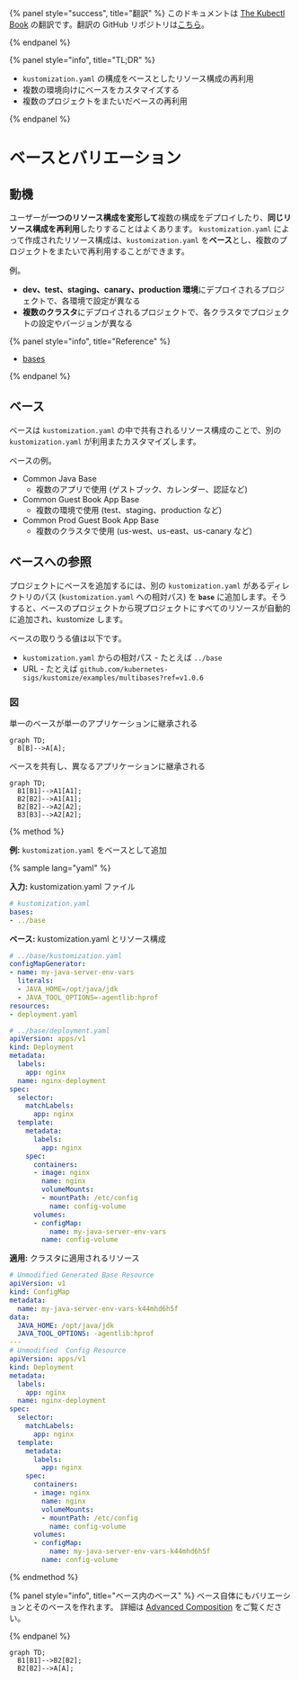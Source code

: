 {% panel style="success", title="翻訳" %}
このドキュメントは [The Kubectl Book](https://kubectl.docs.kubernetes.io/) の翻訳です。翻訳の GitHub リポジトリは[こちら](https://github.com/FujiHaruka/kubectl-book-ja)。

{% endpanel %}

{% panel style="info", title="TL;DR" %}

- `kustomization.yaml` の構成をベースとしたリソース構成の再利用
- 複数の環境向けにベースをカスタマイズする
- 複数のプロジェクトをまたいだベースの再利用

{% endpanel %}

# ベースとバリエーション

## 動機

ユーザーが**一つのリソース構成を変形して**複数の構成をデプロイしたり、**同じリソース構成を再利用**したりすることはよくあります。
`kustomization.yaml` によって作成されたリソース構成は、`kustomization.yaml` を**ベース**とし、複数のプロジェクトをまたいで再利用することができます。

例。

- **dev、test、staging、canary、production 環境**にデプロイされるプロジェクトで、各環境で設定が異なる
- **複数のクラスタ**にデプロイされるプロジェクトで、各クラスタでプロジェクトの設定やバージョンが異なる

{% panel style="info", title="Reference" %}

- [bases](../reference/kustomize.md#bases)

 {% endpanel %}

## ベース

ベースは `kustomization.yaml` の中で共有されるリソース構成のことで、別の `kustomization.yaml` が利用またカスタマイズします。

ベースの例。

- Common Java Base
  - 複数のアプリで使用 (ゲストブック、カレンダー、認証など)
- Common Guest Book App Base
  - 複数の環境で使用 (test、staging、production など)
- Common Prod Guest Book App Base
  - 複数のクラスタで使用 (us-west、us-east、us-canary など)

## ベースへの参照

プロジェクトにベースを追加するには、別の `kustomization.yaml` があるディレクトリのパス (`kustomization.yaml` への相対パス) を **`base`** に追加します。そうすると、ベースのプロジェクトから現プロジェクトにすべてのリソースが自動的に追加され、kustomize します。

ベースの取りうる値は以下です。

- `kustomization.yaml` からの相対パス - たとえば `../base`
- URL - たとえば `github.com/kubernetes-sigs/kustomize/examples/multibases?ref=v1.0.6`

### 図

単一のベースが単一のアプリケーションに継承される

```mermaid
graph TD;
  B[B]-->A[A];
```

ベースを共有し、異なるアプリケーションに継承される

```mermaid
graph TD;
  B1[B1]-->A1[A1];
  B2[B2]-->A1[A1];
  B2[B2]-->A2[A2];
  B3[B3]-->A2[A2];
```

{% method %}

**例:** `kustomization.yaml` をベースとして追加

{% sample lang="yaml" %}

**入力:** kustomization.yaml ファイル

```yaml
# kustomization.yaml
bases:
- ../base
```

**ベース:** kustomization.yaml とリソース構成

```yaml
# ../base/kustomization.yaml
configMapGenerator:
- name: my-java-server-env-vars
  literals:	
  - JAVA_HOME=/opt/java/jdk
  - JAVA_TOOL_OPTIONS=-agentlib:hprof
resources:
- deployment.yaml
```

```yaml
# ../base/deployment.yaml
apiVersion: apps/v1
kind: Deployment
metadata:
  labels:
    app: nginx
  name: nginx-deployment
spec:
  selector:
    matchLabels:
      app: nginx
  template:
    metadata:
      labels:
        app: nginx
    spec:
      containers:
      - image: nginx
        name: nginx
        volumeMounts:
        - mountPath: /etc/config
          name: config-volume
      volumes:
      - configMap:
          name: my-java-server-env-vars
        name: config-volume
```

**適用:** クラスタに適用されるリソース

```yaml
# Unmodified Generated Base Resource
apiVersion: v1
kind: ConfigMap
metadata:
  name: my-java-server-env-vars-k44mhd6h5f
data:
  JAVA_HOME: /opt/java/jdk
  JAVA_TOOL_OPTIONS: -agentlib:hprof
---
# Unmodified  Config Resource
apiVersion: apps/v1
kind: Deployment
metadata:
  labels:
    app: nginx
  name: nginx-deployment
spec:
  selector:
    matchLabels:
      app: nginx
  template:
    metadata:
      labels:
        app: nginx
    spec:
      containers:
      - image: nginx
        name: nginx
        volumeMounts:
        - mountPath: /etc/config
          name: config-volume
      volumes:
      - configMap:
          name: my-java-server-env-vars-k44mhd6h5f
        name: config-volume
```

{% endmethod %}

{% panel style="info", title="ベース内のベース" %}
ベース自体にもバリエーションとそのベースを作れます。
詳細は [Advanced Composition](../app_composition_and_deployment/structure_multi_tier_apps.md) をご覧ください。

{% endpanel %}

```mermaid
graph TD;
  B1[B1]-->B2[B2];
  B2[B2]-->A[A];
```
